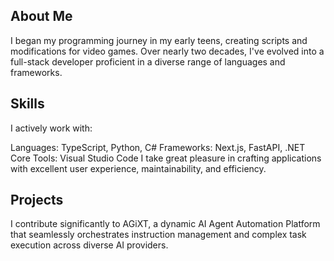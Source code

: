 ## About Me
I began my programming journey in my early teens, creating scripts and modifications for video games. Over nearly two decades, I've evolved into a full-stack developer proficient in a diverse range of languages and frameworks.

## Skills
I actively work with:

Languages: TypeScript, Python, C#
Frameworks: Next.js, FastAPI, .NET Core
Tools: Visual Studio Code
I take great pleasure in crafting applications with excellent user experience, maintainability, and efficiency.

## Projects

I contribute significantly to AGiXT, a dynamic AI Agent Automation Platform that seamlessly orchestrates instruction management and complex task execution across diverse AI providers.

